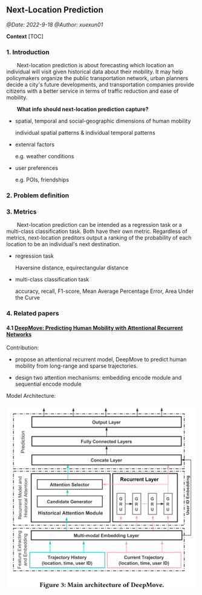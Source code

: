 ## Next-Location Prediction

*@Date: 2022-9-18*
*@Author: xuexun01*

**Context**
[TOC]

### 1. Introduction

&emsp;&emsp;Next-location prediction is about forecasting which location an individual will visit given historical data about their mobility. It may help policymakers organize the public transportation network, urban planners decide a city's future developments, and transportation companies provide citizens with a better service in terms of traffic reduction and ease of mobility.

&emsp;&emsp;**What info should next-location prediction capture?**

* spatial, temporal and social-geographic dimensions of human mobility

    individual spatial patterns & individual temporal patterns

* extenral factors

    e.g. weather conditions

* user preferences

    e.g. POIs, friendships


### 2. Problem definition


### 3. Metrics

&emsp;&emsp;Next-location prediction can be intended as a regression task or a multi-class classification task. Both have their own metric. Regardless of metrics, next-location preditors output a ranking of the probability of each location to be an individual's next destination. 

* regression task

    Haversine distance, equirectangular distance

* multi-class classification task

    accuracy, recall, F1-score, Mean Average Percentage Error, Area Under the Curve


### 4. Related papers

#### 4.1 [DeepMove: Predicting Human Mobility with Attentional Recurrent Networks](./DeepMove%3A%20Predicting%20Human%20Mobility%20with%20Attentional%20Recurrent%20Networks.pdf)

Contribution:

* propose an attentional recurrent model, DeepMove to predict human mobility from long-range and sparse trajectories.

* design two attention mechanisms: embedding encode module and sequential encode module

Model Architecture:

![DeepMove](../images/DeepMove_architecture.png)